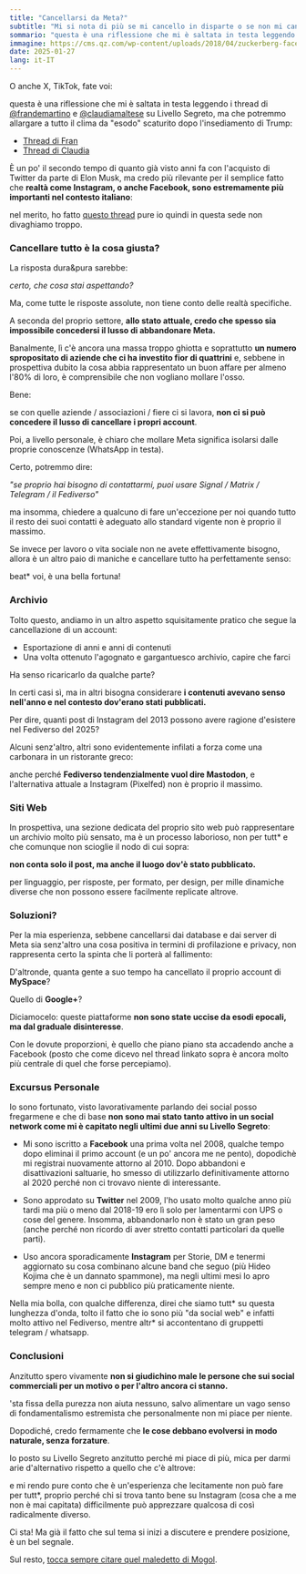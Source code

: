 ```yaml
---
title: "Cancellarsi da Meta?"
subtitle: "Mi si nota di più se mi cancello in disparte o se non mi cancello per niente?"
sommario: "questa è una riflessione che mi è saltata in testa leggendo i thread di @frandemartino e @claudiamaltese su Livello Segreto, ma che potremmo allargare a tutto il clima da esodo scaturito dopo l'insediamento di Trump."
immagine: https://cms.qz.com/wp-content/uploads/2018/04/zuckerberg-facebook-hearing-e1523653772551.jpg
date: 2025-01-27
lang: it-IT
---
```


O anche X, TikTok, fate voi:

questa è una riflessione che mi è saltata in testa leggendo i thread di [@frandemartino](https://livellosegreto.it/@frandemartino) e [@claudiamaltese](https://livellosegreto.it/@claudiamaltese) su Livello Segreto, ma che potremmo allargare a tutto il clima da "esodo" scaturito dopo l'insediamento di Trump: 

- [Thread di Fran](https://livellosegreto.it/@frandemartino/113888673497573998)
- [Thread di Claudia](https://livellosegreto.it/@claudiamaltese/113897009965723298)

È un po' il secondo tempo di quanto già visto anni fa con l'acquisto di Twitter da parte di Elon Musk, ma credo più rilevante per il semplice fatto che **realtà come Instagram, o anche Facebook, sono estremamente più importanti nel contesto italiano**: 

nel merito, ho fatto [questo thread](https://livellosegreto.it/@xabacadabra/113889154830783050) pure io quindi in questa sede non divaghiamo troppo.

### Cancellare tutto è la cosa giusta?

La risposta dura&pura sarebbe:

_certo, che cosa stai aspettando?_ 

Ma, come tutte le risposte assolute, non tiene conto delle realtà specifiche.

A seconda del proprio settore, **allo stato attuale, credo che spesso sia impossibile concedersi il lusso di abbandonare Meta.**

Banalmente, lì c'è ancora una massa troppo ghiotta e soprattutto **un numero spropositato di aziende che ci ha investito fior di quattrini** e, sebbene in prospettiva dubito la cosa abbia rappresentato un buon affare per almeno l'80% di loro, è comprensibile che non vogliano mollare l'osso.

Bene: 

se con quelle aziende / associazioni / fiere ci si lavora, **non ci si può concedere il lusso di cancellare i propri account**.

Poi, a livello personale, è chiaro che mollare Meta significa isolarsi dalle proprie conoscenze (WhatsApp in testa). 

Certo, potremmo dire: 

_"se proprio hai bisogno di contattarmi, puoi usare Signal / Matrix / Telegram / il Fediverso"_ 

ma insomma, chiedere a qualcuno di fare un'eccezione per noi quando tutto il resto dei suoi contatti è adeguato allo standard vigente non è proprio il massimo. 

Se invece per lavoro o vita sociale non ne avete effettivamente bisogno, allora è un altro paio di maniche e cancellare tutto ha perfettamente senso: 

beat* voi, è una bella fortuna!

### Archivio

Tolto questo, andiamo in un altro aspetto squisitamente pratico che segue la cancellazione di un account: 

- Esportazione di anni e anni di contenuti
- Una volta ottenuto l'agognato e gargantuesco archivio, capire che farci

Ha senso ricaricarlo da qualche parte? 

In certi casi sì, ma in altri bisogna considerare **i contenuti avevano senso nell'anno e nel contesto dov'erano stati pubblicati.**

Per dire, quanti post di Instagram del 2013 possono avere ragione d'esistere nel Fediverso del 2025? 

Alcuni senz'altro, altri sono evidentemente infilati a forza come una carbonara in un ristorante greco: 

anche perché **Fediverso tendenzialmente vuol dire Mastodon**, e l'alternativa attuale a Instagram (Pixelfed) non è proprio il massimo.

### Siti Web

In prospettiva, una sezione dedicata del proprio sito web può rappresentare un archivio molto più sensato, ma è un processo laborioso, non per tutt* e che comunque non scioglie il nodo di cui sopra: 

**non conta solo il post, ma anche il luogo dov'è stato pubblicato.**

per linguaggio, per risposte, per formato, per design, per mille dinamiche diverse che non possono essere facilmente replicate altrove.

### Soluzioni? 

Per la mia esperienza, sebbene cancellarsi dai database e dai server di Meta sia senz'altro una cosa positiva in termini di profilazione e privacy, non rappresenta certo la spinta che li porterà al fallimento:

D'altronde, quanta gente a suo tempo ha cancellato il proprio account di **MySpace**?

Quello di **Google+**?

Diciamocelo: queste piattaforme **non sono state uccise da esodi epocali, ma dal graduale disinteresse**.

Con le dovute proporzioni, è quello che piano piano sta accadendo anche a Facebook (posto che come dicevo nel thread linkato sopra è ancora molto più centrale di quel che forse percepiamo).

### Excursus Personale

Io sono fortunato, visto lavorativamente parlando dei social posso fregarmene e che di base **non sono mai stato tanto attivo in un social network come mi è capitato negli ultimi due anni su Livello Segreto**:

- Mi sono iscritto a **Facebook** una prima volta nel 2008, qualche tempo dopo eliminai il primo account (e un po' ancora me ne pento), dopodichè mi registrai nuovamente attorno al 2010. Dopo abbandoni e disattivazioni saltuarie, ho smesso di utilizzarlo definitivamente attorno al 2020 perché non ci trovavo niente di interessante.

- Sono approdato su **Twitter** nel 2009, l'ho usato molto qualche anno più tardi ma più o meno dal 2018-19 ero lì solo per lamentarmi con UPS o cose del genere. Insomma, abbandonarlo non è stato un gran peso (anche perché non ricordo di aver stretto contatti particolari da quelle parti).

- Uso ancora sporadicamente **Instagram** per Storie, DM e tenermi aggiornato su cosa combinano alcune band che seguo (più Hideo Kojima che è un dannato spammone), ma negli ultimi mesi lo apro sempre meno e non ci pubblico più praticamente niente.

Nella mia bolla, con qualche differenza, direi che siamo tutt* su questa lunghezza d'onda, tolto il fatto che io sono più "da social web" e infatti molto attivo nel Fediverso, mentre altr* si accontentano di gruppetti telegram / whatsapp.

### Conclusioni 

Anzitutto spero vivamente **non si giudichino male le persone che sui social commerciali per un motivo o per l'altro ancora ci stanno.**

'sta fissa della purezza non aiuta nessuno, salvo alimentare un vago senso di fondamentalismo estremista che personalmente non mi piace per niente.

Dopodiché, credo fermamente che **le cose debbano evolversi in modo naturale, senza forzature**.

Io posto su Livello Segreto anzitutto perché mi piace di più, mica per darmi arie d'alternativo rispetto a quello che c'è altrove: 

e mi rendo pure conto che è un'esperienza che lecitamente non può fare per tutt*, proprio perché chi si trova tanto bene su Instagram (cosa che a me non è mai capitata) difficilmente può apprezzare qualcosa di così radicalmente diverso. 

Ci sta! Ma già il fatto che sul tema si inizi a discutere e prendere posizione, è un bel segnale.

Sul resto, [tocca sempre citare quel maledetto di Mogol](https://www.youtube.com/watch?v=DrbU36HY4NQ).

<mastodon-comments host="livellosegreto.it" user="xabacadabra" tootId="113899441761837302"></mastodon-comments>